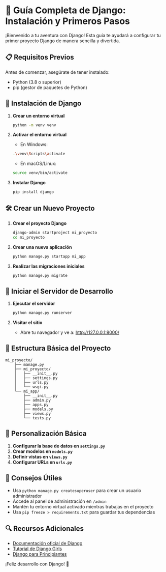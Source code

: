 # 🚀 Guía Completa de Django: Instalación y Primeros Pasos

¡Bienvenido a tu aventura con Django! Esta guía te ayudará a configurar tu primer proyecto Django de manera sencilla y divertida.

## 📋 Requisitos Previos

Antes de comenzar, asegúrate de tener instalado:
- Python (3.8 o superior)
- pip (gestor de paquetes de Python)

## 🎯 Instalación de Django

1. **Crear un entorno virtual**
   ```bash
   python -m venv venv
   ```

2. **Activar el entorno virtual**
   - En Windows:
   ```bash
   .\venv\Scripts\activate
   ```
   - En macOS/Linux:
   ```bash
   source venv/bin/activate
   ```

3. **Instalar Django**
   ```bash
   pip install django
   ```

## 🛠️ Crear un Nuevo Proyecto

1. **Crear el proyecto Django**
   ```bash
   django-admin startproject mi_proyecto
   cd mi_proyecto
   ```

2. **Crear una nueva aplicación**
   ```bash
   python manage.py startapp mi_app
   ```

3. **Realizar las migraciones iniciales**
   ```bash
   python manage.py migrate
   ```

## 🚀 Iniciar el Servidor de Desarrollo

1. **Ejecutar el servidor**
   ```bash
   python manage.py runserver
   ```

2. **Visitar el sitio**
   - Abre tu navegador y ve a: http://127.0.0.1:8000/

## 📁 Estructura Básica del Proyecto

```
mi_proyecto/
    ├── manage.py
    ├── mi_proyecto/
    │   ├── __init__.py
    │   ├── settings.py
    │   ├── urls.py
    │   └── wsgi.py
    └── mi_app/
        ├── __init__.py
        ├── admin.py
        ├── apps.py
        ├── models.py
        ├── views.py
        └── tests.py
```

## 🎨 Personalización Básica

1. **Configurar la base de datos en `settings.py`**
2. **Crear modelos en `models.py`**
3. **Definir vistas en `views.py`**
4. **Configurar URLs en `urls.py`**

## 🌟 Consejos Útiles

- Usa `python manage.py createsuperuser` para crear un usuario administrador
- Accede al panel de administración en `/admin`
- Mantén tu entorno virtual activado mientras trabajas en el proyecto
- Usa `pip freeze > requirements.txt` para guardar tus dependencias

## 🔍 Recursos Adicionales

- [Documentación oficial de Django](https://docs.djangoproject.com/)
- [Tutorial de Django Girls](https://tutorial.djangogirls.org/)
- [Django para Principiantes](https://djangoforbeginners.com/)

¡Feliz desarrollo con Django! 🎉